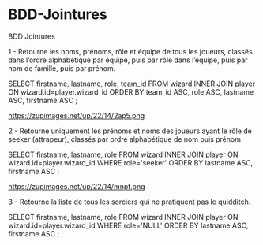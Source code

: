 # BDD-Jointures
BDD Jointures


1 - Retourne les noms, prénoms, rôle et équipe de tous les joueurs, classés dans l’ordre alphabétique par équipe, puis par rôle dans l’équipe, puis par nom de famille, puis par prénom.


SELECT firstname, lastname, role, team_id
FROM wizard
INNER JOIN player ON wizard.id=player.wizard_id ORDER BY team_id ASC, role ASC, lastname ASC, firstname ASC ;

https://zupimages.net/up/22/14/2ap5.png

2 - Retourne uniquement les prénoms et noms des joueurs ayant le rôle de seeker (attrapeur), classés par ordre alphabétique de nom puis prénom

SELECT firstname, lastname, role 
FROM wizard
INNER JOIN player ON wizard.id=player.wizard_id WHERE role='seeker' ORDER BY lastname ASC, firstname ASC ;

https://zupimages.net/up/22/14/mnpt.png

3 - Retourne la liste de tous les sorciers qui ne pratiquent pas le quidditch.

SELECT firstname, lastname, role 
FROM wizard
INNER JOIN player ON wizard.id=player.wizard_id WHERE role='NULL' ORDER BY lastname ASC, firstname ASC ;
